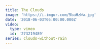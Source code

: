```yaml
---
title: The Clouds
image: 'https://i.imgur.com/5baHzNw.jpg'
date: '2018-06-03T05:00:00.000Z'
video:
  type: vimeo
  id: '273219489'
series: clouds-without-rain
---
```



